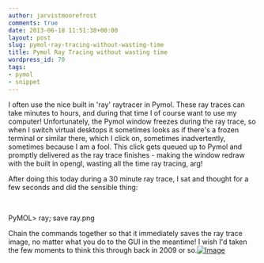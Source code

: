 ```yaml
---
author: jarvistmoorefrost
comments: true
date: 2013-06-18 11:51:38+00:00
layout: post
slug: pymol-ray-tracing-without-wasting-time
title: Pymol Ray Tracing without wasting time
wordpress_id: 70
tags:
- pymol
- snippet
---
```


I often use the nice built in 'ray' raytracer in Pymol. These ray traces can take minutes to hours, and during that time I of course want to use my computer! Unfortunately, the Pymol window freezes during the ray trace, so when I switch virtual desktops it sometimes looks as if there's a frozen terminal or similar there, which I click on, sometimes inadvertently, sometimes because I am a fool. This click gets queued up to Pymol and promptly delivered as the ray trace finishes - making the window redraw with the built in opengl, wasting all the time ray tracing, arg!

After doing this today during a 30 minute ray trace, I sat and thought for a few seconds and did the sensible thing:

 

PyMOL> ray; save ray.png

Chain the commands together so that it immediately saves the ray trace image, no matter what you do to the GUI in the meantime! I wish I'd taken the few moments to think this through back in 2009 or so.[![Image](http://jarvistmoorefrost.files.wordpress.com/2013/06/ray.png?w=650)](http://jarvistmoorefrost.files.wordpress.com/2013/06/ray.png)
